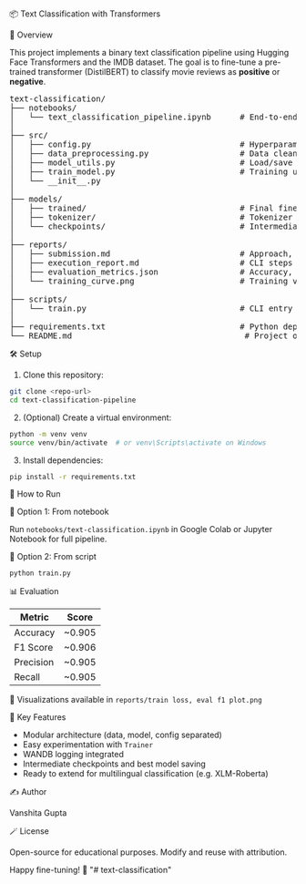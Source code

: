 📦 Text Classification with Transformers

🧠 Overview

This project implements a binary text classification pipeline using Hugging Face Transformers and the IMDB dataset. The goal is to fine-tune a pre-trained transformer (DistilBERT) to classify movie reviews as **positive** or **negative**.

<pre>text-classification/
├── notebooks/
│   └── text_classification_pipeline.ipynb      # End-to-end pipeline in Jupyter
│
├── src/
│   ├── config.py                               # Hyperparameters & model paths
│   ├── data_preprocessing.py                   # Data cleaning, tokenization
│   ├── model_utils.py                          # Load/save model, pipeline logic
│   ├── train_model.py                          # Training using HuggingFace Trainer
│   └── __init__.py
│
├── models/
│   ├── trained/                                # Final fine-tuned model
│   ├── tokenizer/                              # Tokenizer files
│   └── checkpoints/                            # Intermediate checkpoints
│
├── reports/
│   ├── submission.md                           # Approach, learnings, future work
│   ├── execution_report.md                     # CLI steps + screenshots
│   ├── evaluation_metrics.json                 # Accuracy, Precision, Recall, F1
│   └── training_curve.png                      # Training vs. Eval F1 loss plot
│
├── scripts/
│   └── train.py                                # CLI entry point to train the model
│
├── requirements.txt                            # Python dependencies
└── README.md                                    # Project overview & instructions
</pre>

🛠️ Setup

1. Clone this repository:

```bash
git clone <repo-url>
cd text-classification-pipeline
```

2. (Optional) Create a virtual environment:

```bash
python -m venv venv
source venv/bin/activate  # or venv\Scripts\activate on Windows
```

3. Install dependencies:

```bash
pip install -r requirements.txt
```


🚀 How to Run

📌 Option 1: From notebook

Run `notebooks/text-classification.ipynb` in Google Colab or Jupyter Notebook for full pipeline.

📌 Option 2: From script

```bash
python train.py
```

📊 Evaluation

| Metric    | Score  |
| --------- | -------|
| Accuracy  | ~0.905 |
| F1 Score  | ~0.906 |
| Precision | ~0.905 |
| Recall    | ~0.905 |

📌 Visualizations available in `reports/train loss, eval f1 plot.png`

🔎 Key Features

* Modular architecture (data, model, config separated)
* Easy experimentation with `Trainer`
* WANDB logging integrated
* Intermediate checkpoints and best model saving
* Ready to extend for multilingual classification (e.g. XLM-Roberta)


✍️ Author

Vanshita Gupta

🪄 License

Open-source for educational purposes. Modify and reuse with attribution.

Happy fine-tuning! 🤗
"# text-classification" 
